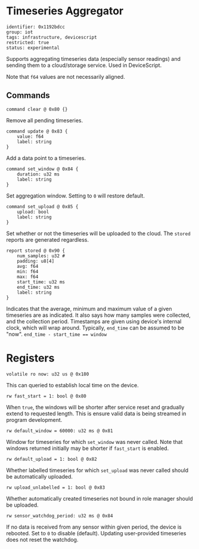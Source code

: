 # Timeseries Aggregator

    identifier: 0x1192bdcc
    group: iot
    tags: infrastructure, devicescript
    restricted: true
    status: experimental

Supports aggregating timeseries data (especially sensor readings)
and sending them to a cloud/storage service.
Used in DeviceScript.

Note that `f64` values are not necessarily aligned.

## Commands

    command clear @ 0x80 {}

Remove all pending timeseries.

    command update @ 0x83 {
        value: f64
        label: string
    }

Add a data point to a timeseries.

    command set_window @ 0x84 {
        duration: u32 ms
        label: string
    }

Set aggregation window.
Setting to `0` will restore default.

    command set_upload @ 0x85 {
        upload: bool
        label: string
    }

Set whether or not the timeseries will be uploaded to the cloud.
The `stored` reports are generated regardless.

    report stored @ 0x90 {
        num_samples: u32 #
        padding: u8[4]
        avg: f64
        min: f64
        max: f64
        start_time: u32 ms
        end_time: u32 ms
        label: string
    }

Indicates that the average, minimum and maximum value of a given
timeseries are as indicated.
It also says how many samples were collected, and the collection period.
Timestamps are given using device's internal clock, which will wrap around.
Typically, `end_time` can be assumed to be "now".
`end_time - start_time == window`

# Registers

    volatile ro now: u32 us @ 0x180

This can queried to establish local time on the device.

    rw fast_start = 1: bool @ 0x80

When `true`, the windows will be shorter after service reset and gradually extend to requested length.
This is ensure valid data is being streamed in program development.

    rw default_window = 60000: u32 ms @ 0x81

Window for timeseries for which `set_window` was never called.
Note that windows returned initially may be shorter if `fast_start` is enabled.

    rw default_upload = 1: bool @ 0x82

Whether labelled timeseries for which `set_upload` was never called should be automatically uploaded.

    rw upload_unlabelled = 1: bool @ 0x83

Whether automatically created timeseries not bound in role manager should be uploaded.

    rw sensor_watchdog_period: u32 ms @ 0x84

If no data is received from any sensor within given period, the device is rebooted.
Set to `0` to disable (default).
Updating user-provided timeseries does not reset the watchdog.
